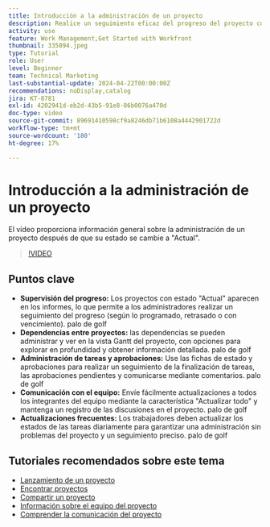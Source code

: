 ```yaml
---
title: Introducción a la administración de un proyecto
description: Realice un seguimiento eficaz del progreso del proyecto con los informes, administre las dependencias a través de las vistas de Gantt, supervise las tareas y las aprobaciones, mejore la comunicación del equipo y garantice flujos de trabajo fluidos con actualizaciones frecuentes.
activity: use
feature: Work Management,Get Started with Workfront
thumbnail: 335094.jpeg
type: Tutorial
role: User
level: Beginner
team: Technical Marketing
last-substantial-update: 2024-04-22T00:00:00Z
recommendations: noDisplay,catalog
jira: KT-8781
exl-id: 4202941d-eb2d-43b5-91e8-06b0076a470d
doc-type: video
source-git-commit: 89691410598cf9a8246db71b6108a4442901722d
workflow-type: tm+mt
source-wordcount: '180'
ht-degree: 17%

---
```


# Introducción a la administración de un proyecto

El vídeo proporciona información general sobre la administración de un proyecto después de que su estado se cambie a &quot;Actual&quot;.

>[!VIDEO](https://video.tv.adobe.com/v/335094/?quality=12&learn=on&enablevpops)

## Puntos clave

* **Supervisión del progreso:** Los proyectos con estado &quot;Actual&quot; aparecen en los informes, lo que permite a los administradores realizar un seguimiento del progreso (según lo programado, retrasado o con vencimiento). palo de golf
* **Dependencias entre proyectos:** las dependencias se pueden administrar y ver en la vista Gantt del proyecto, con opciones para explorar en profundidad y obtener información detallada. palo de golf
* **Administración de tareas y aprobaciones:** Use las fichas de estado y aprobaciones para realizar un seguimiento de la finalización de tareas, las aprobaciones pendientes y comunicarse mediante comentarios. palo de golf
* **Comunicación con el equipo:** Envíe fácilmente actualizaciones a todos los integrantes del equipo mediante la característica &quot;Actualizar todo&quot; y mantenga un registro de las discusiones en el proyecto. palo de golf
* **Actualizaciones frecuentes:** Los trabajadores deben actualizar los estados de las tareas diariamente para garantizar una administración sin problemas del proyecto y un seguimiento preciso. palo de golf


## Tutoriales recomendados sobre este tema

* [Lanzamiento de un proyecto](/help/manage-work/projects/take-a-project-live.md)
* [Encontrar proyectos](/help/manage-work/projects/find-projects.md)
* [Compartir un proyecto](/help/manage-work/projects/share-a-project.md)
* [Información sobre el equipo del proyecto](/help/manage-work/projects/understand-the-project-team.md)
* [Comprender la comunicación del proyecto](/help/manage-work/projects/understand-project-communication.md)
